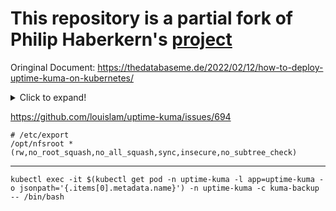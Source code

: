 # This repository is a partial fork of Philip Haberkern's [project](https://github.com/thedatabaseme/cookbooks/tree/master/kubernetes/uptime-kuma)

Oringinal Document: https://thedatabaseme.de/2022/02/12/how-to-deploy-uptime-kuma-on-kubernetes/

<details>
  <summary>Click to expand!</summary>

Quick instruction on how to deploy Uptime-Kuma on your Kubernetes cluster.

Uptime-Kuma is an easy to deploy and easy to use monitoring tool, that has several “Monitoring Types” like HTTP(s), port-checking, DNS and some more. Also it includes some real nice alerting mechanisms as Mail, Teams and Gotify. If you want to find out more about Uptime-Kuma, you can find some here.

I’ve created a set of manifests, that will deploy Uptime-Kuma with all needed components on your Kubernetes cluster. You can find the most updated code in my Github repository. Just apply it using kustomization like `kubectl apply -k overlays/dev`.

If you want to go step-by-step, read along below. You can apply the manifests in the given order after you’ve created them.

First we create a separate Namespace for Uptime-Kuma named kuma. Feel free to change the name to your needs.

namespace.yaml
```
kind: Namespace
apiVersion: v1
metadata:
  name: kuma
```

Then we create a Service for Uptime-Kuma which will listen on port 3001. The selector will be app: uptime-kuma.

service.yaml
```
apiVersion: v1
kind: Service
metadata:
  name: uptime-kuma-service
  namespace: uptime-kuma
spec:
  selector:
    app: uptime-kuma
  ports:
  - name: uptime-kuma
    port: 3001
```

Now it’s time for the centerpiece our Statefulset which will describe the actual Deployment and a persistent volume.

statefulset.yaml
```
apiVersion: apps/v1
kind: StatefulSet
metadata:
  name: uptime-kuma
  namespace: uptime-kuma
spec:
  replicas: 1
  serviceName: uptime-kuma-service
  selector:
    matchLabels:
      app: uptime-kuma
  template:
    metadata:
      labels:
        app: uptime-kuma
    spec:
      containers:
        - name: uptime-kuma
          image: louislam/uptime-kuma:1.11.4
          env:
            - name: UPTIME_KUMA_PORT
              value: "3001"
            - name: PORT
              value: "3001"
          ports:
            - name: uptime-kuma
              containerPort: 3001
              protocol: TCP
          volumeMounts:
            - name: kuma-data
              mountPath: /app/data

  volumeClaimTemplates:
    - metadata:
        name: kuma-data
      spec:
        accessModes: ["ReadWriteOnce"]
        volumeMode: Filesystem
        resources:
          requests:
            storage: 1Gi
```

The Ingress rule that is getting deployed is configured for Nginx as an Ingress Controller. You might need to adapt it to your needs. Also an annotation for Cert-Manager is included. If you don’t have a Cert-Manager setup, you don’t need this annotation. You can find an instruction for both, setting up Nginx and Cert-Manager here and here (both only in german).

Also you have to configure your specific DNS name you want to use for Uptime-Kuma in the host(s) sections.

ingress.yaml
```
apiVersion: networking.k8s.io/v1
kind: Ingress
metadata:
  name: kuma
  namespace: uptime-kuma
  annotations:
    kubernetes.io/ingress.class: "nginx"
    nginx.ingress.kubernetes.io/backend-protocol: "HTTP"
    cert-manager.io/cluster-issuer: "letsencrypt-staging"
spec:
  tls:
  - hosts:
    - uptime-kuma.mydomain.de
    secretName: uptime-kuma.mydomain.de
  rules:
  - host: uptime-kuma.mydomain.de
    http:
      paths:
      - path: /
        pathType: Prefix
        backend:
          service:
            name: uptime-kuma-service
            port:
              number: 3001
```

After deploying all manifests, you should be able to get connected to Uptime-Kuma (you of course have to configure the DNS name on your Networks DNS Server). On first login, you have to create an admin user. After this is done, you are redirected to the dashboard. Have fun playing around with Uptime-Kuma!

</details>



https://github.com/louislam/uptime-kuma/issues/694

```
# /etc/export
/opt/nfsroot *(rw,no_root_squash,no_all_squash,sync,insecure,no_subtree_check)
```

---

```
kubectl exec -it $(kubectl get pod -n uptime-kuma -l app=uptime-kuma -o jsonpath='{.items[0].metadata.name}') -n uptime-kuma -c kuma-backup -- /bin/bash
```